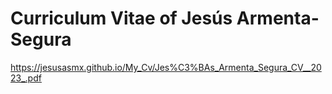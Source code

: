 # Curriculum Vitae of Jesús Armenta-Segura

https://jesusasmx.github.io/My_Cv/Jes%C3%BAs_Armenta_Segura_CV__2023_.pdf
